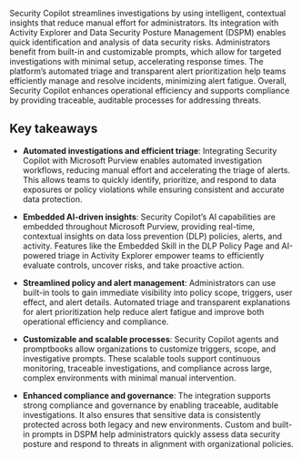 Security Copilot streamlines investigations by using intelligent, contextual insights that reduce manual effort for administrators. Its integration with Activity Explorer and Data Security Posture Management (DSPM) enables quick identification and analysis of data security risks. Administrators benefit from built-in and customizable prompts, which allow for targeted investigations with minimal setup, accelerating response times. The platform’s automated triage and transparent alert prioritization help teams efficiently manage and resolve incidents, minimizing alert fatigue. Overall, Security Copilot enhances operational efficiency and supports compliance by providing traceable, auditable processes for addressing threats.

## Key takeaways

- **Automated investigations and efficient triage**: Integrating Security Copilot with Microsoft Purview enables automated investigation workflows, reducing manual effort and accelerating the triage of alerts. This allows teams to quickly identify, prioritize, and respond to data exposures or policy violations while ensuring consistent and accurate data protection.

- **Embedded AI-driven insights**: Security Copilot’s AI capabilities are embedded throughout Microsoft Purview, providing real-time, contextual insights on data loss prevention (DLP) policies, alerts, and activity. Features like the Embedded Skill in the DLP Policy Page and AI-powered triage in Activity Explorer empower teams to efficiently evaluate controls, uncover risks, and take proactive action.

- **Streamlined policy and alert management**: Administrators can use built-in tools to gain immediate visibility into policy scope, triggers, user effect, and alert details. Automated triage and transparent explanations for alert prioritization help reduce alert fatigue and improve both operational efficiency and compliance.

- **Customizable and scalable processes**: Security Copilot agents and promptbooks allow organizations to customize triggers, scope, and investigative prompts. These scalable tools support continuous monitoring, traceable investigations, and compliance across large, complex environments with minimal manual intervention.

- **Enhanced compliance and governance**: The integration supports strong compliance and governance by enabling traceable, auditable investigations. It also ensures that sensitive data is consistently protected across both legacy and new environments. Custom and built-in prompts in DSPM help administrators quickly assess data security posture and respond to threats in alignment with organizational policies.
